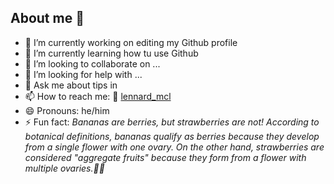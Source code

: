 ## About me 👋

- 🔭 I’m currently working on editing my Github profile
- 🌱 I’m currently learning how tu use Github
- 👯 I’m looking to collaborate on ...
- 🤔 I’m looking for help with ...
- 💬 Ask me about tips in
- 📫 How to reach me: 📸 [lennard_mcl](https://www.instagram.com/lennard_mcl/)
- 😄 Pronouns: he/him
- ⚡ Fun fact: *Bananas are berries, but strawberries are not! According to botanical definitions, bananas qualify as berries because they develop from a single flower with one ovary. On the other hand, strawberries are considered "aggregate fruits" because they form from a flower with multiple ovaries.🍌🍓*
